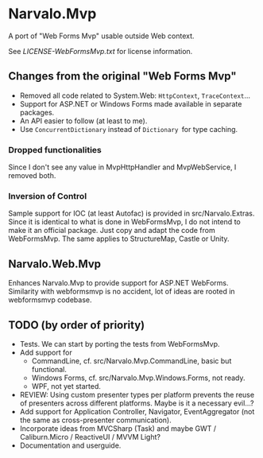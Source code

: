 ﻿Narvalo.Mvp
===========

A port of "Web Forms Mvp" usable outside Web context.

See _LICENSE-WebFormsMvp.txt_ for license information.

Changes from the original "Web Forms Mvp"
-----------------------------------------

- Removed all code related to System.Web: `HttpContext`, `TraceContext`...
- Support for ASP.NET or Windows Forms made available in separate packages.
- An API easier to follow (at least to me).
- Use `ConcurrentDictionary` instead of `Dictionary `for type caching.
                      
### Dropped functionalities

Since I don't see any value in MvpHttpHandler and MvpWebService, I removed both.

### Inversion of Control

Sample support for IOC (at least Autofac) is provided in src/Narvalo.Extras. 
Since it is identical to what is done in WebFormsMvp, I do not intend to make
it an official package. Just copy and adapt the code from WebFormsMvp.
The same applies to StructureMap, Castle or Unity.

Narvalo.Web.Mvp
---------------

Enhances Narvalo.Mvp to provide support for ASP.NET WebForms.
Similarity with webformsmvp is no accident, lot of ideas are rooted in
webformsmvp codebase.

TODO (by order of priority)
---------------------------

- Tests. We can start by porting the tests from WebFormsMvp.
- Add support for
  * CommandLine, cf. src/Narvalo.Mvp.CommandLine, basic but functional.
  * Windows Forms, cf. src/Narvalo.Mvp.Windows.Forms, not ready.
  * WPF, not yet started.
- REVIEW: Using custom presenter types per platform prevents the reuse
  of presenters across different platforms. Maybe is it a necessary evil...?
- Add support for Application Controller, Navigator, EventAggregator 
 (not the same as cross-presenter communication).
- Incorporate ideas from MVCSharp (Task) and maybe GWT / Caliburn.Micro
  / ReactiveUI / MVVM Light?
- Documentation and userguide.

